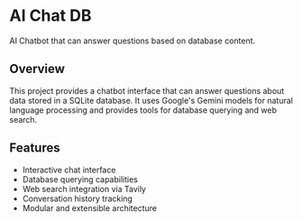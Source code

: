 # AI Chat DB

AI Chatbot that can answer questions based on database content.

## Overview

This project provides a chatbot interface that can answer questions about data stored in a SQLite database. It uses Google's Gemini models for natural language processing and provides tools for database querying and web search.

## Features

- Interactive chat interface
- Database querying capabilities
- Web search integration via Tavily
- Conversation history tracking
- Modular and extensible architecture
